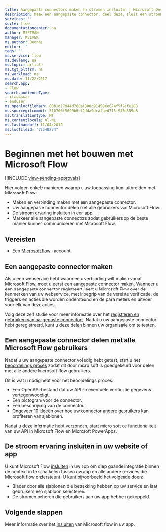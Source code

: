 ```yaml
---
title: Aangepaste connectors maken en stromen insluiten | Microsoft Docs
description: Maak een aangepaste connector, deel deze, sluit een stroom in en doe nog veel meer.
services: ''
suite: flow
documentationcenter: na
author: MSFTMAN
manager: KVIVEK
ms.author: Deonhe
editor: ''
tags: ''
ms.service: flow
ms.devlang: na
ms.topic: article
ms.tgt_pltfrm: na
ms.workload: na
ms.date: 11/22/2017
search.app:
- Flow
search.audienceType:
- flowmaker
- enduser
ms.openlocfilehash: 80b1d17944d780a1800c91458ee674f5f2afe188
ms.sourcegitcommit: 510706f5699b6cf9dda9dcafbed715f9f6d559e8
ms.translationtype: MT
ms.contentlocale: nl-NL
ms.lasthandoff: 11/04/2019
ms.locfileid: "73548274"
---
```

# <a name="start-to-build-with-microsoft-flow"></a>Beginnen met het bouwen met Microsoft Flow
[!INCLUDE [view-pending-approvals](includes/cc-rebrand.md)]

Hier volgen enkele manieren waarop u uw toepassing kunt uitbreiden met Microsoft Flow:

* Maken en verbinding maken met een aangepaste connector.
* Uw aangepaste connector delen met alle gebruikers van Microsoft Flow.
* De stroom ervaring insluiten in een app.
* Markeer alle aangepaste connectors zodat gebruikers op de beste manier kunnen communiceren met Microsoft Flow.

## <a name="prerequisites"></a>Vereisten

* Een [Microsoft flow](https://flow.microsoft.com) -account.

## <a name="create-a-custom-connector"></a>Een aangepaste connector maken

Als u een webservice hebt waarmee u verbinding wilt maken vanaf Microsoft Flow, moet u eerst een aangepaste connector maken. Wanneer u een aangepaste connector registreert, leert u Microsoft Flow over de kenmerken van uw webservice, met inbegrip van de vereiste verificatie, de triggers en acties die worden ondersteund en de para meters en uitvoer voor elk van deze acties.

Volg deze zelf studie voor meer informatie over het [registreren en gebruiken van aangepaste connectors](https://powerapps.microsoft.com/tutorials/register-custom-api/). Nadat u uw aangepaste connector hebt geregistreerd, kunt u deze delen binnen uw organisatie om te testen.

## <a name="share-a-custom-connector-with-all-microsoft-flow-users"></a>Een aangepaste connector delen met alle Microsoft Flow gebruikers

Nadat u uw aangepaste connector volledig hebt getest, start u het [beoordelings proces](https://flow.microsoft.com/blog/calling-all-saas-apps-now-you-can-build-your-own-connector-for-flow-and-logic-apps/) zodat dit door micro soft is goedgekeurd voor delen met alle andere Microsoft flow gebruikers.

Dit is wat u nodig hebt voor het beoordelings proces:

* Een OpenAPI-bestand dat uw API en eventuele verificatie gegevens vertegenwoordigt.
* Een pictogram voor de connector.
* Een beschrijving van de connector.
* Ongeveer 10 ideeën over hoe uw connector andere gebruikers kan profiteren van sjablonen.

Nadat u deze informatie hebt verzonden, start micro soft de functionaliteit van uw API in Microsoft Flow en Microsoft PowerApps.

## <a name="embed-the-flow-experience-into-your-website-or-app"></a>De stroom ervaring insluiten in uw website of app

U kunt Microsoft Flow [insluiten](developer/embed-flow-dev.md) in uw app om diep gaande integratie binnen de context in te scha kelen tussen uw app en alle andere services die Microsoft flow ondersteunt. U kunt bijvoorbeeld het volgende doen:

* Blader door alle sjablonen die betrekking hebben op uw service en laat gebruikers een sjabloon selecteren.
* De stromen beheren die gebruikers aan uw app hebben gekoppeld.

## <a name="next-steps"></a>Volgende stappen

Meer informatie over het [insluiten](developer/embed-flow-dev.md) van Microsoft flow in uw app.
